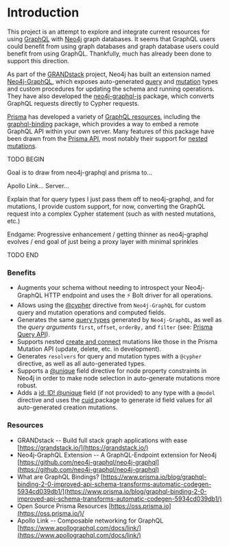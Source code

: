 # Introduction

This project is an attempt to explore and integrate current resources for using [GraphQL](https://graphql.org/) with [Neo4j](https://neo4j.com/) graph databases. It seems that GraphQL users could benefit from using graph databases and graph database users could benefit from using GraphQL. Thankfully, much has already been done to support this direction.

As part of the [GRANDstack](https://grandstack.io/) project, Neo4j has built an extension named [Neo4j-GraphQL](https://github.com/neo4j-graphql/neo4j-graphql), which exposes auto-generated [query](https://github.com/neo4j-graphql/neo4j-graphql#auto-generated-query-types) and [mutation](https://www.prisma.io/docs/reference/prisma-api/mutations-ol0yuoz6go#nested-mutations) types and custom procedures for updating the schema and running operations. They have also developed the [neo4j-graphql-js](https://www.npmjs.com/package/neo4j-graphql-js) package, which converts GraphQL requests directly to Cypher requests.   
  
[Prisma](https://www.prisma.io/) has developed a variety of [GraphQL resources](https://oss.prisma.io), including the [graphql-binding](https://www.npmjs.com/package/graphql-binding) package, which provides a way to embed a remote GraphQL API within your own server. Many features of this package have been drawn from the [Prisma API](https://www.prisma.io/docs/reference/prisma-api/overview-ohm2ouceuj), most notably their support for [nested mutations](https://www.prisma.io/docs/reference/prisma-api/mutations-ol0yuoz6go#nested-mutations).  


TODO BEGIN  
  
Goal is to draw from neo4j-graphql and prisma to...   
  
Apollo Link... Server...   
  
Explain that for query types I just pass them off to neo4j-graphql, and for mutations, I provide custom support, for now, converting the GraphQL request into a complex Cypher statement \(such as with nested mutations, etc.\)

Endgame: Progressive enhancement / getting thinner as neo4j-graphql evolves / end goal of just being a proxy layer with minimal sprinkles  
  
TODO END

### Benefits

* Augments your schema without needing to introspect your Neo4j-GraphQL HTTP endpoint and uses the ⚡ Bolt driver for all operations. 
* Allows using the [@cypher](https://github.com/neo4j-graphql/neo4j-graphql#directives) directive from `Neo4j-GraphQL` for custom query and mutation operations and computed fields. 
* Generates the same [query types](https://www.graph.cool/docs/reference/graphql-api/query-api-nia9nushae#query-arguments) generated by `Neo4j-GraphQL`, as well as the _query arguments_ `first`, `offset`, `orderBy,` and `filter` \(see: [Prisma Query API](https://www.graph.cool/docs/reference/graphql-api/query-api-nia9nushae#query-arguments)\). 
* Supports nested [create and connect](https://www.prisma.io/docs/reference/prisma-api/mutations-ol0yuoz6go/#examples) mutations like those in the Prisma Mutation API \(update, delete, etc. in development\). 
* Generates `resolvers` for query and mutation types with a `@cypher` directive, as well as all auto-generated types. 
* Supports a [@unique](https://www.prisma.io/docs/1.4/reference/service-configuration/data-modelling-%28sdl%29-eiroozae8u/#field-constraints) field directive for node property constraints in Neo4j in order to make node selection in auto-generate mutations more robust.  
* Adds a [id: ID! @unique](https://www.prisma.io/docs/1.4/reference/service-configuration/data-modelling-%28sdl%29-eiroozae8u/#system-fields) field \(if not provided\) to any type with a `@model` directive and uses the [cuid ](https://www.npmjs.com/package/cuid)package to generate id field values for all auto-generated creation mutations.

### Resources

* GRANDstack --  Build full stack graph applications with ease [https://grandstack.io/](https://grandstack.io/) 
* Neo4j-GraphQL Extension --  A GraphQL-Endpoint extension for Neo4j [https://github.com/neo4j-graphql/neo4j-graphql](https://github.com/neo4j-graphql/neo4j-graphql) 
* What are GraphQL Bindings? [https://www.prisma.io/blog/graphql-binding-2-0-improved-api-schema-transforms-automatic-codegen-5934cd039db1/](https://www.prisma.io/blog/graphql-binding-2-0-improved-api-schema-transforms-automatic-codegen-5934cd039db1/) 
* Open Source Prisma Resources [https://oss.prisma.io](https://oss.prisma.io/)/ 
* Apollo Link -- Composable networking for GraphQL [https://www.apollographql.com/docs/link/](https://www.apollographql.com/docs/link/) 

